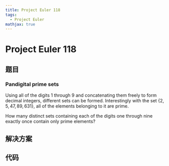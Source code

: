 ```yaml
---
title: Project Euler 118
tags:
  - Project Euler
mathjax: true
---
```

<escape><!-- more --></escape>
    
# Project Euler 118
## 题目
### Pandigital prime sets


Using all of the digits $1$ through $9$ and concatenating them freely to form decimal integers, different sets can be formed. Interestingly with the set $\{2,5,47,89,631\}$, all of the elements belonging to it are prime.

How many distinct sets containing each of the digits one through nine exactly once contain only prime elements?

## 解决方案


## 代码


